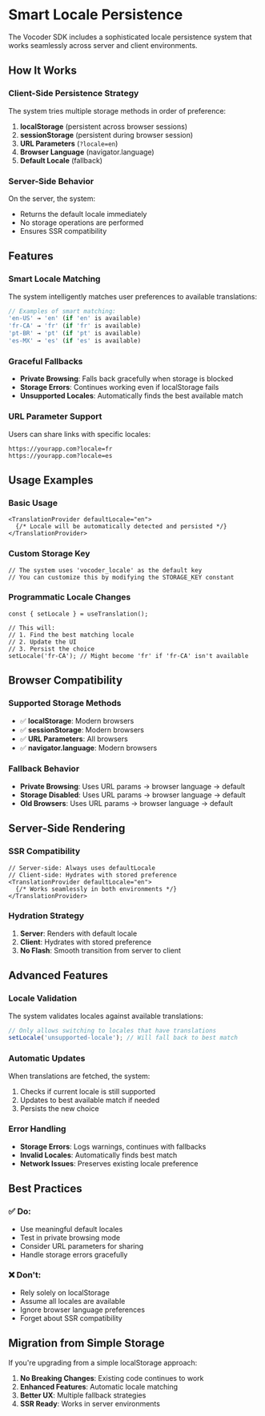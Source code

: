 # Smart Locale Persistence

The Vocoder SDK includes a sophisticated locale persistence system that works seamlessly across server and client environments.

## How It Works

### **Client-Side Persistence Strategy**

The system tries multiple storage methods in order of preference:

1. **localStorage** (persistent across browser sessions)
2. **sessionStorage** (persistent during browser session)
3. **URL Parameters** (`?locale=en`)
4. **Browser Language** (navigator.language)
5. **Default Locale** (fallback)

### **Server-Side Behavior**

On the server, the system:
- Returns the default locale immediately
- No storage operations are performed
- Ensures SSR compatibility

## Features

### **Smart Locale Matching**

The system intelligently matches user preferences to available translations:

```typescript
// Examples of smart matching:
'en-US' → 'en' (if 'en' is available)
'fr-CA' → 'fr' (if 'fr' is available)
'pt-BR' → 'pt' (if 'pt' is available)
'es-MX' → 'es' (if 'es' is available)
```

### **Graceful Fallbacks**

- **Private Browsing**: Falls back gracefully when storage is blocked
- **Storage Errors**: Continues working even if localStorage fails
- **Unsupported Locales**: Automatically finds the best available match

### **URL Parameter Support**

Users can share links with specific locales:

```
https://yourapp.com?locale=fr
https://yourapp.com?locale=es
```

## Usage Examples

### **Basic Usage**

```tsx
<TranslationProvider defaultLocale="en">
  {/* Locale will be automatically detected and persisted */}
</TranslationProvider>
```

### **Custom Storage Key**

```tsx
// The system uses 'vocoder_locale' as the default key
// You can customize this by modifying the STORAGE_KEY constant
```

### **Programmatic Locale Changes**

```tsx
const { setLocale } = useTranslation();

// This will:
// 1. Find the best matching locale
// 2. Update the UI
// 3. Persist the choice
setLocale('fr-CA'); // Might become 'fr' if 'fr-CA' isn't available
```

## Browser Compatibility

### **Supported Storage Methods**

- ✅ **localStorage**: Modern browsers
- ✅ **sessionStorage**: Modern browsers
- ✅ **URL Parameters**: All browsers
- ✅ **navigator.language**: Modern browsers

### **Fallback Behavior**

- **Private Browsing**: Uses URL params → browser language → default
- **Storage Disabled**: Uses URL params → browser language → default
- **Old Browsers**: Uses URL params → browser language → default

## Server-Side Rendering

### **SSR Compatibility**

```tsx
// Server-side: Always uses defaultLocale
// Client-side: Hydrates with stored preference
<TranslationProvider defaultLocale="en">
  {/* Works seamlessly in both environments */}
</TranslationProvider>
```

### **Hydration Strategy**

1. **Server**: Renders with default locale
2. **Client**: Hydrates with stored preference
3. **No Flash**: Smooth transition from server to client

## Advanced Features

### **Locale Validation**

The system validates locales against available translations:

```typescript
// Only allows switching to locales that have translations
setLocale('unsupported-locale'); // Will fall back to best match
```

### **Automatic Updates**

When translations are fetched, the system:
1. Checks if current locale is still supported
2. Updates to best available match if needed
3. Persists the new choice

### **Error Handling**

- **Storage Errors**: Logs warnings, continues with fallbacks
- **Invalid Locales**: Automatically finds best match
- **Network Issues**: Preserves existing locale preference

## Best Practices

### **✅ Do:**
- Use meaningful default locales
- Test in private browsing mode
- Consider URL parameters for sharing
- Handle storage errors gracefully

### **❌ Don't:**
- Rely solely on localStorage
- Assume all locales are available
- Ignore browser language preferences
- Forget about SSR compatibility

## Migration from Simple Storage

If you're upgrading from a simple localStorage approach:

1. **No Breaking Changes**: Existing code continues to work
2. **Enhanced Features**: Automatic locale matching
3. **Better UX**: Multiple fallback strategies
4. **SSR Ready**: Works in server environments 